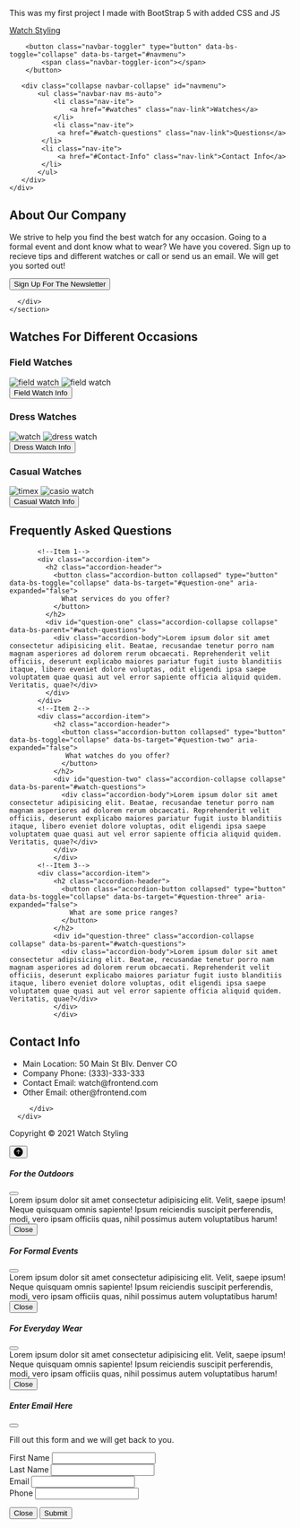 
This was my first project I made with BootStrap 5 with added CSS and JS
<!DOCTYPE html>
<html lang="en">
<head>
    <meta charset="UTF-8">
    <title>Portfolio Project</title>
    <link href="https://cdn.jsdelivr.net/npm/bootstrap@5.1.3/dist/css/bootstrap.min.css" rel="stylesheet" integrity="sha384-1BmE4kWBq78iYhFldvKuhfTAU6auU8tT94WrHftjDbrCEXSU1oBoqyl2QvZ6jIW3" crossorigin="anonymous">
    <link rel= "stylesheet" href="css/project.css">
</head>
<body>
  <!--Heading and Navbar-->
  <nav class="navbar navbar-expand-lg navbar-dark py-3 fixed-top">
    <div class="container">
        <a href="#" class="navbar-brand text-dark">Watch Styling</a>
        
        <button class="navbar-toggler" type="button" data-bs-toggle="collapse" data-bs-target="#navmenu">
            <span class="navbar-toggler-icon"></span>
        </button>

       <div class="collapse navbar-collapse" id="navmenu">
           <ul class="navbar-nav ms-auto">
               <li class="nav-ite">
                   <a href="#watches" class="nav-link">Watches</a>
               </li>
               <li class="nav-ite">
                <a href="#watch-questions" class="nav-link">Questions</a>
            </li>
            <li class="nav-ite">
                <a href="#Contact-Info" class="nav-link">Contact Info</a>
            </li>
           </ul>
       </div>
    </div>
    
</nav>
<!--About Page/SignUp-->
<section class="p-5 text-sm-start text-center">
    <div class=" d-sm-flex p-5">
       <div>
         <h1>About <span class="text-warning">Our</span> Company</h1>
        <p class="lead my-5">
          We strive to help you find the best watch for any occasion. Going to a formal event and dont know what to wear? We have you covered. Sign up to recieve tips and different watches or call or send us an email. We will get you sorted out!
        </p>
        <button class=" btn-md p-3" data-bs-toggle="modal" data-bs-target="#enroll">Sign Up For The Newsletter</button>
      </div>
      <div class="container p-4">
      <div class= "clock">
          <div class= "hour">
            <div class="hr" id="hr"></div>
          </div>
          <div class="min">
          <div class="mn" id="mn"></div>
        </div>
        <div class="sec">
          <div class="sc" id="sc"></div>
        </div>
        </div>
        </div>
      
      
      </div>
    </section>
<!--Watches-->
<section id="watches" class="text-center bg-dark p-5">
   <div class="container">
     <div class="text-success text-center p-5">
       <h2>Watches For Different Occasions</h2>
     </div>
     <div class=" field row">
      <div class="col-md-10 g-4 p-5">
        <h3 class="text-success p-5">Field Watches</h3>
     <img class= "img-fluid"     src="images/marathon.jpeg" alt="field watch">
     <img class="img-fluid" src="images/field-watch.jpeg" alt="field watch">
       </div>
      </div>
     <div class="button d-grid col-4 p-3 mx-auto">
      <button type="button" class=" p-3 btn-sm text-center" data-bs-toggle="modal" data-bs-target="#watches1">Field Watch Info</button>
     </div>
     <!--Dress Watches-->
     <div class="dress row">
       <div class="col-md-10 g-4 p-5">
        <h3 class="text-success p-5">Dress Watches</h3>
     <img class= "img-fluid"     src="images/rolex.jpeg" alt="watch">
     <img class="img-fluid" src="images/cartier.jpeg" alt="dress watch">
       </div>
     </div>
     <div class="mx-auto d-grid col-4 p-3">
      <button type="button" class=" p-3 btn-sm text-center" data-bs-toggle="modal" data-bs-target="#dresswatches">Dress Watch Info</button>
     </div>
     <!--Casual Watches-->
     <div class=" casual row">
       <div class="col-md-10 g-4 p-5">
        <h3 class="text-success p-5 ">Casual Watches</h3>
     <img class= "img-fluid"     src="images/timex.jpeg" alt="timex">
     <img class="img-fluid" src="images/godtier.jpeg" alt="casio watch">
     </div>
     </div>
     <div class="mx-auto d-grid col-4 p-3">
      <button type="button" class=" p-3 btn-sm text-center" data-bs-toggle="modal" data-bs-target="#casualwatches">Casual Watch Info</button>
     </div>
   </div>
</section>
<!--Questions-->
<section  id="watch-questions" class="p-5">
  <div class="container">
      <h2 class="text-center mb-4">Frequently Asked Questions</h2>
      <div class="accordian"></div>
       <div class="accordion accordion-flush">
         
           <!--Item 1-->
           <div class="accordion-item">
             <h2 class="accordion-header">
               <button class="accordion-button collapsed" type="button" data-bs-toggle="collapse" data-bs-target="#question-one" aria-expanded="false">
                 What services do you offer?
               </button>
             </h2>
             <div id="question-one" class="accordion-collapse collapse" data-bs-parent="#watch-questions">
               <div class="accordion-body">Lorem ipsum dolor sit amet consectetur adipisicing elit. Beatae, recusandae tenetur porro nam magnam asperiores ad dolorem rerum obcaecati. Reprehenderit velit officiis, deserunt explicabo maiores pariatur fugit iusto blanditiis itaque, libero eveniet dolore voluptas, odit eligendi ipsa saepe voluptatem quae quasi aut vel error sapiente officia aliquid quidem. Veritatis, quae?</div>
             </div>
           </div>
           <!--Item 2-->
           <div class="accordion-item">
               <h2 class="accordion-header">
                 <button class="accordion-button collapsed" type="button" data-bs-toggle="collapse" data-bs-target="#question-two" aria-expanded="false">
                  What watches do you offer?
                 </button>
               </h2>
               <div id="question-two" class="accordion-collapse collapse" data-bs-parent="#watch-questions">
                 <div class="accordion-body">Lorem ipsum dolor sit amet consectetur adipisicing elit. Beatae, recusandae tenetur porro nam magnam asperiores ad dolorem rerum obcaecati. Reprehenderit velit officiis, deserunt explicabo maiores pariatur fugit iusto blanditiis itaque, libero eveniet dolore voluptas, odit eligendi ipsa saepe voluptatem quae quasi aut vel error sapiente officia aliquid quidem. Veritatis, quae?</div>
               </div>
               </div>
           <!--Item 3-->
           <div class="accordion-item">
               <h2 class="accordion-header">
                 <button class="accordion-button collapsed" type="button" data-bs-toggle="collapse" data-bs-target="#question-three" aria-expanded="false">
                   What are some price ranges?
                 </button>
               </h2>
               <div id="question-three" class="accordion-collapse collapse" data-bs-parent="#watch-questions">
                 <div class="accordion-body">Lorem ipsum dolor sit amet consectetur adipisicing elit. Beatae, recusandae tenetur porro nam magnam asperiores ad dolorem rerum obcaecati. Reprehenderit velit officiis, deserunt explicabo maiores pariatur fugit iusto blanditiis itaque, libero eveniet dolore voluptas, odit eligendi ipsa saepe voluptatem quae quasi aut vel error sapiente officia aliquid quidem. Veritatis, quae?</div>
               </div>
               </div>
  </div>
  </div>
        </section>
<!--Contact info-->
<section id= "Contact-Info" class="p-5">
  <div class="container p-5">
      <div class="row g-4">
          <div class="col-md">
              <h2 class="text-center mb-4">Contact Info</h2>
              <ul class="list-group list-group-flush lead">
                  <li class="list-group-item">
                      <span class="fw-bold">Main Location:</span> 50 Main St Blv. Denver CO
                  </li>
                  <li class="list-group-item">
                   <span class="fw-bold"> Company Phone:</span> (333)-333-333
               </li>
               <li class="list-group-item">
                   <span class="fw-bold">Contact Email:</span> watch@frontend.com
               </li>
               <li class="list-group-item">
                   <span class="fw-bold">Other Email:</span> other@frontend.com
               </li>
              </ul>
          </div>
         
         </div> 
      </div>
  </section>
  <!-- Footer/button -->
  <footer class=" p-5 bg-dark text-white text-center postition-relative">
    <div class="container">
        <p class="lead">Copyright &copy; 2021 Watch Styling</p>
        <a href="#" class="position-absolute bottom-0 end-0 p-5">
            <i class="bi bi-arrow-up-circle h1"></i>
        </a>
    </div>
    <button type="button" class="btn btn-danger btn-floating btn-lg" id="btn-back-to-top">
      <svg xmlns="http://www.w3.org/2000/svg" width="16" height="16" fill="currentColor" class="bi bi-arrow-up-circle-fill" viewBox="0 0 16 16">
        <path d="M16 8A8 8 0 1 0 0 8a8 8 0 0 0 16 0zm-7.5 3.5a.5.5 0 0 1-1 0V5.707L5.354 7.854a.5.5 0 1 1-.708-.708l3-3a.5.5 0 0 1 .708 0l3 3a.5.5 0 0 1-.708.708L8.5 5.707V11.5z"/>
      </svg>
    </button>
</footer>
        <!-- Modal -->
<div class="modal fade" id="watches1" data-bs-backdrop="static" data-bs-keyboard="false" tabindex="-1" aria-labelledby="watches1" aria-hidden="true">
  <div class="modal-dialog">
    <div class="modal-content">
      <div class="modal-header">
        <h5 class="modal-title">For the Outdoors</h5>
        <button type="button" class="btn-close" data-bs-dismiss="modal" aria-label="Close"></button>
      </div>
      <div class="modal-body">
        Lorem ipsum dolor sit amet consectetur adipisicing elit. Velit, saepe ipsum! Neque quisquam omnis sapiente! Ipsum reiciendis suscipit perferendis, modi, vero ipsam officiis quas, nihil possimus autem voluptatibus harum!
      </div>
      <div class="modal-footer">
        <button type="button" class="btn btn-secondary" data-bs-dismiss="modal">Close</button>
      </div>
    </div>
  </div>
</div>
<div class="modal fade" id="dresswatches" data-bs-backdrop="static" data-bs-keyboard="false" tabindex="-1" aria-labelledby="dresswatches" aria-hidden="true">
  <div class="modal-dialog">
    <div class="modal-content">
      <div class="modal-header">
        <h5 class="modal-title">For Formal Events</h5>
        <button type="button" class="btn-close" data-bs-dismiss="modal" aria-label="Close"></button>
      </div>
      <div class="modal-body">
        Lorem ipsum dolor sit amet consectetur adipisicing elit. Velit, saepe ipsum! Neque quisquam omnis sapiente! Ipsum reiciendis suscipit perferendis, modi, vero ipsam officiis quas, nihil possimus autem voluptatibus harum!
      </div>
      <div class="modal-footer">
        <button type="button" class="btn btn-secondary" data-bs-dismiss="modal">Close</button>
      </div>
    </div>
  </div>
</div>
<div class="modal fade" id="casualwatches" data-bs-backdrop="static" data-bs-keyboard="false" tabindex="-1" aria-labelledby="casualwatches" aria-hidden="true">
  <div class="modal-dialog">
    <div class="modal-content">
      <div class="modal-header">
        <h5 class="modal-title">For Everyday Wear</h5>
        <button type="button" class="btn-close" data-bs-dismiss="modal" aria-label="Close"></button>
      </div>
      <div class="modal-body">
        Lorem ipsum dolor sit amet consectetur adipisicing elit. Velit, saepe ipsum! Neque quisquam omnis sapiente! Ipsum reiciendis suscipit perferendis, modi, vero ipsam officiis quas, nihil possimus autem voluptatibus harum!
      </div>
      <div class="modal-footer">
        <button type="button" class="btn btn-secondary" data-bs-dismiss="modal">Close</button>
      </div>
    </div>
  </div>
</div>
<div class="modal fade" id="enroll" tabindex="-1" aria-labelledby="enroll" aria-hidden="true">
  <div class="modal-dialog">
    <div class="modal-content">
      <div class="modal-header">
        <h5 class="modal-title">Enter Email Here</h5>
        <button type="button" class="btn-close" data-bs-dismiss="modal" aria-label="Close"></button>
      </div>
      <div class="modal-body">
        <p class="lead">Fill out this form and we will get back to you.</p>
        <form>
            <div class="mb-3">
                <label for="first-name" class="col-form-label">
                    First Name
                </label>
                <input type="text" class="form-control">
            </div>
            <div class="mb-3">
              <label for="first-name" class="col-form-label">
                  Last Name
              </label>
              <input type="text" class="form-control">
          </div>
          <div class="mb-3">
              <label for="first-name" class="col-form-label">
                  Email
              </label>
              <input type="text" class="form-control" id="first-name">
          </div>
          <div class="mb-3">
              <label for="first-name" class="col-form-label">
                  Phone
              </label>
              <input type="text" class="form-control">
          </div>
        </form>
      </div>
      <div class="modal-footer">
        <button type="button" class="btn btn-secondary" data-bs-dismiss="modal">Close</button>
        <button type="button" class="btn btn-primary">Submit</button>
      </div>
    </div>
  </div>
</div>





<script src="https://cdn.jsdelivr.net/npm/bootstrap@5.1.3/dist/js/bootstrap.bundle.min.js" integrity="sha384-ka7Sk0Gln4gmtz2MlQnikT1wXgYsOg+OMhuP+IlRH9sENBO0LRn5q+8nbTov4+1p" crossorigin="anonymous"></script>
<script>
  const deg = 6;
  const hr = document.querySelector("#hr");
  const mn = document.querySelector("#mn");
  const sc = document.querySelector("#sc");
  setInterval(() => {
    let day = new Date();
    let hh = day.getHours() * 30;
    let mm = day.getMinutes() * deg;
    let ss = day.getSeconds() * deg;
    hr.style.transform = `rotateZ(${hh+(mm/12)}deg)`;
    mn.style.transform = `rotateZ(${mm}deg)`;
    sc.style.transform = `rotateZ(${ss}deg)`;
  })
</script> 
<script>
  let mybutton = document.getElementById("btn-back-to-top");
  
  window.onscroll = function () {
    scrollFunction();
  };
  
  function scrollFunction() {
    if (
      document.body.scrollTop > 20 ||
      document.documentElement.scrollTop > 20
    ) {
      mybutton.style.display = "block";
    } else {
      mybutton.style.display = "none";
    }
  }
  mybutton.addEventListener("click", backToTop);
  
  function backToTop() {
    document.body.scrollTop = 0;
    document.documentElement.scrollTop = 0;
  }
  </script>
    
</body>

</html>
